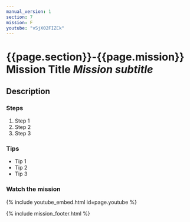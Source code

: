 ```yaml
---
manual_version: 1
section: 7
mission: F
youtube: "vSjX02FIZCk"
---
```


# {{page.section}}-{{page.mission}} Mission Title *Mission subtitle* 

## Description

### Steps

1. Step 1
2. Step 2
3. Step 3

### Tips

* Tip 1
* Tip 2
* Tip 3

### Watch the mission

{% include youtube_embed.html id=page.youtube %}

{% include mission_footer.html %}